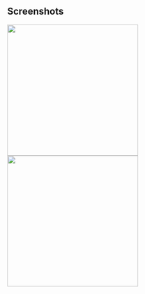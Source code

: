 ## **Screenshots**
<img src="https://i.imgur.com/EgtGmLn.png" width="300"> <img src="https://i.imgur.com/EJGSFS8.png" width="300"> 

